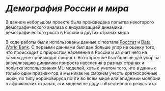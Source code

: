 # _Демография России и мира_

В данном небольшом проекте была произведена попытка некоторого демографического анализа с визуализацией динамики демографического роста в России и других странах мира

В ходе работы были использованы данные с портала [Росстат](https://rosstat.gov.ru/folder/12781) и [Data World Bank](https://data.worldbank.org/indicator/SP.POP.TOTL). С первыми данными был дан больше упор на оценку того, что происходит с приростом населения в России и за счет чего на самом деле происходит прирост. Во втором же был больше дан упор за визуализацию динамики прироста населения в разных странах и попытка использования ML-моделей, хоть с учетом того, что в данных только один признак-год и мы никак не сможем учесть краткосрочные шоки, по типу короновируса почти во всем мире или эпидемии молярии в африканских странах, эти модели не дадут объективного результата.
